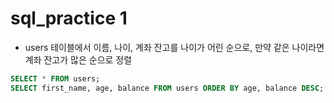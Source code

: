 # sql_practice 1

- users 테이블에서 이름, 나이, 계좌 잔고를 나이가 어린 순으로, 만약 같은 나이라면 계좌 잔고가 많은 순으로 정렬

```sql
SELECT * FROM users;
SELECT first_name, age, balance FROM users ORDER BY age, balance DESC;
```